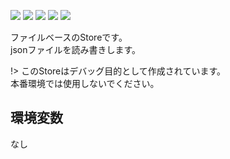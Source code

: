[![](https://cloud.drone.io/api/badges/lxbot/store-file/status.svg)](https://cloud.drone.io/lxbot/store-file)
[![](https://goreportcard.com/badge/github.com/lxbot/store-file)](https://goreportcard.com/report/github.com/lxbot/store-file)
[![](https://img.shields.io/github/license/lxbot/store-file.svg)](https://github.com/lxbot/store-file/blob/master/LICENSE)
[![](http://img.shields.io/badge/godoc-reference-5272B4.svg)](https://godoc.org/github.com/lxbot/store-file)
[![](https://img.shields.io/docker/image-size/lxbot/store-file)](https://hub.docker.com/r/lxbot/store-file)

ファイルベースのStoreです。  
jsonファイルを読み書きします。

!> このStoreはデバッグ目的として作成されています。  
   本番環境では使用しないでください。

## 環境変数

なし
